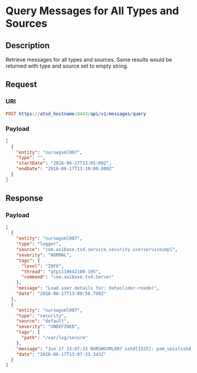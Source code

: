 # Query Messages for All Types and Sources

## Description

Retrieve messages for all types and sources. Same results would be returned with type and source set to empty string.

## Request

### URI

```elm
POST https://atsd_hostname:8443/api/v1/messages/query
```

### Payload

```json
[
  {
    "entity": "nurswgvml007",
    "type": "",
    "startDate": "2016-06-17T13:05:00Z",
    "endDate": "2016-06-17T13:10:00.000Z"
  }
]
```

## Response

### Payload

```json
[
  {
    "entity": "nurswgvml007",
    "type": "logger",
    "source": "com.axibase.tsd.service.security.userserviceimpl",
    "severity": "NORMAL",
    "tags": {
      "level": "INFO",
      "thread": "qtp1110642100-195",
      "command": "com.axibase.tsd.Server"
    },
    "message": "Load user details for: dataslider-reader",
    "date": "2016-06-17T13:09:56.798Z"
  },
  {
    "entity": "nurswgvml007",
    "type": "security",
    "source": "default",
    "severity": "UNDEFINED",
    "tags": {
      "path": "/var/log/secure"
    },
    "message": "Jun 17 13:07:33 NURSWGVML007 sshd[1525]: pam_unix(sshd:session): session opened for user nmonuser by (uid=0)",
    "date": "2016-06-17T13:07:33.343Z"
  }
]
```
